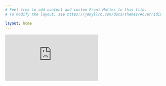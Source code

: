 ```yaml
---
# Feel free to add content and custom Front Matter to this file.
# To modify the layout, see https://jekyllrb.com/docs/themes/#overriding-theme-defaults

layout: home
---
```

<iframe src="https://periodpin.shinyapps.io/mapDemo/" frameborder="0" allowfullscreen></iframe>